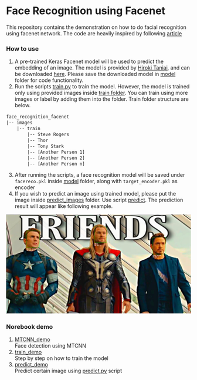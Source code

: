# Face Recognition using Facenet

This repository contains the demonstration on how to do facial recognition using facenet network. The code are heavily inspired by following [article](https://machinelearningmastery.com/how-to-develop-a-face-recognition-system-using-facenet-in-keras-and-an-svm-classifier/)

### **How to use**
1. A pre-trained Keras Facenet model will be used to predict the embedding of an image. The model is provided by [Hiroki Taniai](https://github.com/nyoki-mtl/keras-facenet), and can be downloaded [here](https://drive.google.com/drive/folders/12aMYASGCKvDdkygSv1yQq8ns03AStDO_). Please save the downloaded model in [model](model) folder for code functionality.
2. Run the scripts [train.py](scripts/train.py) to train the model. However, the model is trained only using provided images inside [train folder](images/train.py). You can train using more images or label by adding them into the folder. Train folder structure are below.

```
face_recognition_facenet
|-- images
    |-- train
        |-- Steve Rogers
        |-- Thor
        |-- Tony Stark
        |-- [Another Person 1]
        |-- [Another Person 2]
        |-- [Another Person n]
```
3. After running the scripts, a face recognition model will be saved under `facereco.pkl` inside [model](model) folder, along with `target_encoder.pkl` as encoder
4. If you wish to predict an image using trained model, please put the image inside [predict_images](images/predict_images) folder. Use script [predict](scripts/predict.py). The prediction result will appear like following example.

![recognized the face!](images/result_example)

### **Norebook demo**
1. [MTCNN_demo](notebook_demo/MTCNN_demo.ipynb) </br>
Face detection using MTCNN
2. [train_demo](notebook_demo/train_demo.ipynb) </br>
Step by step on how to train the model
3. [predict_demo](notebook_demo/predict_demo.ipynb) </br>
Predict certain image using [predict.py](scripts/predict.py) script